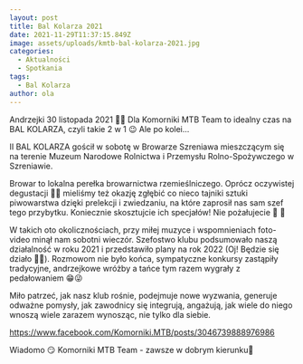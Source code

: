 ```yaml
---
layout: post
title: Bal Kolarza 2021
date: 2021-11-29T11:37:15.849Z
image: assets/uploads/kmtb-bal-kolarza-2021.jpg
categories:
  - Aktualności
  - Spotkania
tags:
  - Bal Kolarza
author: ola
---
```

Andrzejki 30 listopada 2021 🎉🎊 Dla Komorniki MTB Team to idealny czas na BAL KOLARZA, czyli takie 2 w 1 😉 Ale po kolei...
<!--more-->

II BAL KOLARZA gościł w sobotę w Browarze Szreniawa mieszczącym się na terenie Muzeum Narodowe Rolnictwa i Przemysłu Rolno-Spożywczego w Szreniawie. 

Browar to lokalna perełka browarnictwa rzemieślniczego. Oprócz oczywistej degustacji 🍺🍺 mieliśmy też okazję zgłębić co nieco tajniki sztuki piwowarstwa dzięki prelekcji i zwiedzaniu, na które zaprosił nas sam szef tego przybytku. Koniecznie skosztujcie ich specjałów! Nie pożałujecie 🍻 🤤

W takich oto okolicznościach, przy miłej muzyce i wspomnieniach foto-video minął nam sobotni wieczór. Szefostwo klubu podsumowało naszą działalność w roku 2021 i przedstawiło plany na rok 2022 (Oj! Będzie się działo 🤯🙃). Rozmowom nie było końca, sympatyczne konkursy zastąpiły tradycyjne, andrzejkowe wróżby a tańce tym razem wygrały z pedałowaniem 😁😜

Miło patrzeć, jak nasz klub rośnie, podejmuje nowe wyzwania, generuje odważne pomysły, jak zawodnicy się integrują, angażują, jak wiele do niego wnoszą wiele zarazem wynosząc, nie tylko dla siebie. 

<https://www.facebook.com/Komorniki.MTB/posts/3046739888976986>

Wiadomo 😏 Komorniki MTB Team - zawsze w dobrym kierunku🙂
